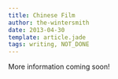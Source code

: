 ```yaml
---
title: Chinese Film
author: the-wintersmith
date: 2013-04-30
template: article.jade
tags: writing, NOT_DONE
---
```


More information coming soon!